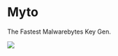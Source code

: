 # Myto
The Fastest Malwarebytes Key Gen.

<img src="https://i.gyazo.com/0a49d67033fc216e1c466a77cfa47ccd.png">
